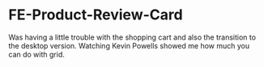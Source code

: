 # FE-Product-Review-Card

Was having a little trouble with the shopping cart and also the transition to the desktop version. Watching Kevin Powells showed me how much you can do with grid.
